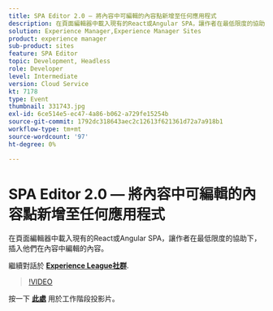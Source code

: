 ```yaml
---
title: SPA Editor 2.0 — 將內容中可編輯的內容點新增至任何應用程式
description: 在頁面編輯器中載入現有的React或Angular SPA，讓作者在最低限度的協助下，插入他們在內容中編輯的內容。 此工作階段屬於Adobe Developers Live內容事件的一部分。
solution: Experience Manager,Experience Manager Sites
product: experience manager
sub-product: sites
feature: SPA Editor
topic: Development, Headless
role: Developer
level: Intermediate
version: Cloud Service
kt: 7178
type: Event
thumbnail: 331743.jpg
exl-id: 6ce514e5-ec47-4a86-b062-a729fe15254b
source-git-commit: 1792dc318643aec2c12613f621361d72a7a918b1
workflow-type: tm+mt
source-wordcount: '97'
ht-degree: 0%

---
```


# SPA Editor 2.0 — 將內容中可編輯的內容點新增至任何應用程式

在頁面編輯器中載入現有的React或Angular SPA，讓作者在最低限度的協助下，插入他們在內容中編輯的內容。

繼續對話於 **[Experience League社群](https://adobe.ly/36Yd3v6)**.

>[!VIDEO](https://video.tv.adobe.com/v/331743/?quality=12&learn=on&hidetitle=true)

按一下 **[此處](/help/adobe-developers-live/assets/spa-editor-2-0.pdf)** 用於工作階段投影片。
